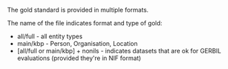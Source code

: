 The gold standard is provided in multiple formats.

The name of the file indicates format and type of gold:

* all/full - all entity types
* main/kbp - Person, Organisation, Location
* [all/full or main/kbp] + nonils - indicates datasets that are ok for GERBIL evaluations (provided they're in NIF format)
